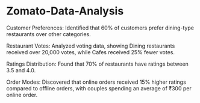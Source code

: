 # Zomato-Data-Analysis

Customer Preferences: Identified that 60% of customers prefer dining-type restaurants over other categories.

Restaurant Votes: Analyzed voting data, showing Dining restaurants received over 20,000 votes, while Cafes received 25% fewer votes.

Ratings Distribution: Found that 70% of restaurants have ratings between 3.5 and 4.0.

Order Modes: Discovered that online orders received 15% higher ratings compared to offline orders, with couples spending an average of ₹300 per online order.
